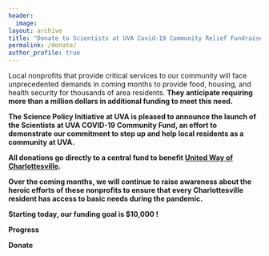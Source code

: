 ```yaml
---
header:
  image: 
layout: archive
title: "Donate to Scientists at UVA Covid-19 Community Relief Fundraiser"
permalink: /donate/
author_profile: true
---
```




Local nonprofits that provide critical services to our community will face unprecedented demands in coming months to provide food, housing, and health security for thousands of area residents. <strong> They anticipate requiring more than a million dollars in additional funding to meet this need<strong>. 

The Science Policy Initiative at UVA is pleased to announce the launch of the Scientists at UVA COVID-19 Community Fund, an effort to demonstrate our commitment to step up and help local residents as a community at UVA.
 
All donations go directly to a central fund to benefit [United Way of Charlottesville](https://www.unitedway.org/local/united-states/virginia/united-way-thomas-jefferson-area).

Over the coming months, we will continue to raise awareness about the heroic efforts of these nonprofits to ensure that every Charlottesville resident has access to basic needs during the pandemic.

Starting today, our funding goal is <strong> $10,000 <strong> ! 

Progress

Donate

